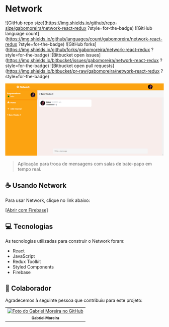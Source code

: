 # Network

![GitHub repo size](https://img.shields.io/github/repo-size/gabomoreira/network-react-redux
?style=for-the-badge)
![GitHub language count](https://img.shields.io/github/languages/count/gabomoreira/network-react-redux
?style=for-the-badge)
![GitHub forks](https://img.shields.io/github/forks/gabomoreira/network-react-redux
?style=for-the-badge)
![Bitbucket open issues](https://img.shields.io/bitbucket/issues/gabomoreira/network-react-redux
?style=for-the-badge)
![Bitbucket open pull requests](https://img.shields.io/bitbucket/pr-raw/gabomoreira/network-react-redux
?style=for-the-badge)

<img src="img-project.png" alt="Network">

> Aplicação para troca de mensagens com salas de bate-papo em tempo real.

## ☕ Usando Network

Para usar Network, clique no link abaixo:

[[Abrir com Firebase]](https://network-react-redux.web.app/)

## 💻 Tecnologias

As tecnologias utilizadas para construir o Network foram:

- React
- JavaScript
- Redux Toolkit
- Styled Components
- Firebase

## 🤝 Colaborador

Agradecemos à seguinte pessoa que contribuíu para este projeto:

<table>
  <tr>
    <td align="center">
      <a href="https://github.com/gabomoreira">
        <img src="https://github.com/gabomoreira.png" width="100px;" alt="Foto do Gabriel Moreira no GitHub"/><br>
        <sub>
          <b>Gabriel Moreira</b>
        </sub>
      </a>
    </td>
  </tr>
</table>
